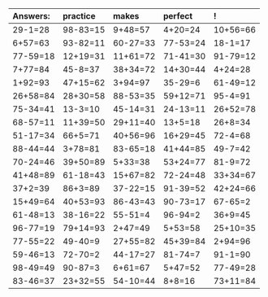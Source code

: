 | Answers: | practice | makes | perfect | ! |
| :--- | :--- | :--- | :--- | :--- |
| 29-1=28 | 98-83=15 | 9+48=57 | 4+20=24 | 10+56=66 | 
| 6+57=63 | 93-82=11 | 60-27=33 | 77-53=24 | 18-1=17 | 
| 77-59=18 | 12+19=31 | 11+61=72 | 71-41=30 | 91-79=12 | 
| 7+77=84 | 45-8=37 | 38+34=72 | 14+30=44 | 4+24=28 | 
| 1+92=93 | 47+15=62 | 3+94=97 | 35-29=6 | 61-49=12 | 
| 26+58=84 | 28+30=58 | 88-53=35 | 59+12=71 | 95-4=91 | 
| 75-34=41 | 13-3=10 | 45-14=31 | 24-13=11 | 26+52=78 | 
| 68-57=11 | 11+39=50 | 29+11=40 | 13+5=18 | 26+8=34 | 
| 51-17=34 | 66+5=71 | 40+56=96 | 16+29=45 | 72-4=68 | 
| 88-44=44 | 3+78=81 | 83-65=18 | 41+44=85 | 49-7=42 | 
| 70-24=46 | 39+50=89 | 5+33=38 | 53+24=77 | 81-9=72 | 
| 41+48=89 | 61-18=43 | 15+67=82 | 72-24=48 | 33+34=67 | 
| 37+2=39 | 86+3=89 | 37-22=15 | 91-39=52 | 42+24=66 | 
| 15+49=64 | 40+53=93 | 86-43=43 | 90-73=17 | 67-65=2 | 
| 61-48=13 | 38-16=22 | 55-51=4 | 96-94=2 | 36+9=45 | 
| 96-77=19 | 79+14=93 | 2+47=49 | 5+53=58 | 25+10=35 | 
| 77-55=22 | 49-40=9 | 27+55=82 | 45+39=84 | 2+94=96 | 
| 59-46=13 | 72-70=2 | 44-17=27 | 81-74=7 | 91-1=90 | 
| 98-49=49 | 90-87=3 | 6+61=67 | 5+47=52 | 77-49=28 | 
| 83-46=37 | 23+32=55 | 54-10=44 | 8+8=16 | 73+11=84 | 
